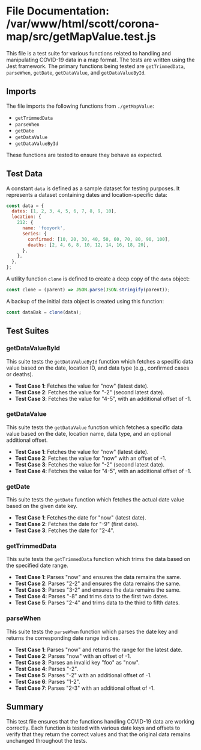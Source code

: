 # File Documentation: /var/www/html/scott/corona-map/src/getMapValue.test.js

This file is a test suite for various functions related to handling and manipulating COVID-19 data in a map format. The tests are written using the Jest framework. The primary functions being tested are `getTrimmedData`, `parseWhen`, `getDate`, `getDataValue`, and `getDataValueById`.

## Imports

The file imports the following functions from `./getMapValue`:
- `getTrimmedData`
- `parseWhen`
- `getDate`
- `getDataValue`
- `getDataValueById`

These functions are tested to ensure they behave as expected.

## Test Data

A constant `data` is defined as a sample dataset for testing purposes. It represents a dataset containing dates and location-specific data:
```javascript
const data = {
  dates: [1, 2, 3, 4, 5, 6, 7, 8, 9, 10],
  location: {
    212: {
      name: 'fooyork',
      series: {
        confirmed: [10, 20, 30, 40, 50, 60, 70, 80, 90, 100],
        deaths: [2, 4, 6, 8, 10, 12, 14, 16, 18, 20],
      },
    },
  },
};
```

A utility function `clone` is defined to create a deep copy of the `data` object:
```javascript
const clone = (parent) => JSON.parse(JSON.stringify(parent));
```

A backup of the initial data object is created using this function:
```javascript
const dataBak = clone(data);
```

## Test Suites

### getDataValueById

This suite tests the `getDataValueById` function which fetches a specific data value based on the date, location ID, and data type (e.g., confirmed cases or deaths).

- **Test Case 1**: Fetches the value for "now" (latest date).
- **Test Case 2**: Fetches the value for "-2" (second latest date).
- **Test Case 3**: Fetches the value for "4-5", with an additional offset of -1.

### getDataValue

This suite tests the `getDataValue` function which fetches a specific data value based on the date, location name, data type, and an optional additional offset.

- **Test Case 1**: Fetches the value for "now" (latest date).
- **Test Case 2**: Fetches the value for "now" with an offset of -1.
- **Test Case 3**: Fetches the value for "-2" (second latest date).
- **Test Case 4**: Fetches the value for "4-5", with an additional offset of -1.

### getDate

This suite tests the `getDate` function which fetches the actual date value based on the given date key.

- **Test Case 1**: Fetches the date for "now" (latest date).
- **Test Case 2**: Fetches the date for "-9" (first date).
- **Test Case 3**: Fetches the date for "2-4".

### getTrimmedData

This suite tests the `getTrimmedData` function which trims the data based on the specified date range.

- **Test Case 1**: Parses "now" and ensures the data remains the same.
- **Test Case 2**: Parses "2-2" and ensures the data remains the same.
- **Test Case 3**: Parses "3-2" and ensures the data remains the same.
- **Test Case 4**: Parses "-8" and trims data to the first two dates.
- **Test Case 5**: Parses "2-4" and trims data to the third to fifth dates.

### parseWhen

This suite tests the `parseWhen` function which parses the date key and returns the corresponding date range indices.

- **Test Case 1**: Parses "now" and returns the range for the latest date.
- **Test Case 2**: Parses "now" with an offset of -1.
- **Test Case 3**: Parses an invalid key "foo" as "now".
- **Test Case 4**: Parses "-2".
- **Test Case 5**: Parses "-2" with an additional offset of -1.
- **Test Case 6**: Parses "1-2".
- **Test Case 7**: Parses "2-3" with an additional offset of -1.

## Summary

This test file ensures that the functions handling COVID-19 data are working correctly. Each function is tested with various date keys and offsets to verify that they return the correct values and that the original data remains unchanged throughout the tests.